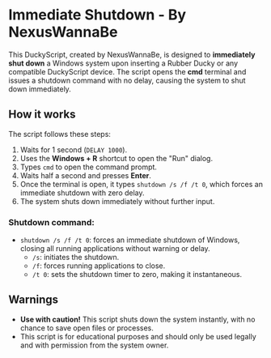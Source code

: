 # Immediate Shutdown - By NexusWannaBe

This DuckyScript, created by NexusWannaBe, is designed to **immediately shut down** a Windows system upon inserting a Rubber Ducky or any compatible DuckyScript device. The script opens the **cmd** terminal and issues a shutdown command with no delay, causing the system to shut down immediately.

## How it works

The script follows these steps:
1. Waits for 1 second (`DELAY 1000`).
2. Uses the **Windows + R** shortcut to open the "Run" dialog.
3. Types `cmd` to open the command prompt.
4. Waits half a second and presses **Enter**.
5. Once the terminal is open, it types `shutdown /s /f /t 0`, which forces an immediate shutdown with zero delay.
6. The system shuts down immediately without further input.

### Shutdown command:
- `shutdown /s /f /t 0`: forces an immediate shutdown of Windows, closing all running applications without warning or delay.
  - `/s`: initiates the shutdown.
  - `/f`: forces running applications to close.
  - `/t 0`: sets the shutdown timer to zero, making it instantaneous.

## Warnings

- **Use with caution!** This script shuts down the system instantly, with no chance to save open files or processes.
- This script is for educational purposes and should only be used legally and with permission from the system owner.
